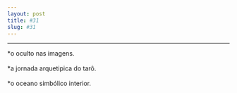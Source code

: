 ```yaml
---
layout: post
title: #31
slug: #31
---
```

---
<p class="description" style="text-align: justify;">
*o oculto nas imagens.
<br>
<br>
*a jornada arquetipica do tarô.
<br>
<br>
*o oceano simbólico interior.
<br>
<br>
